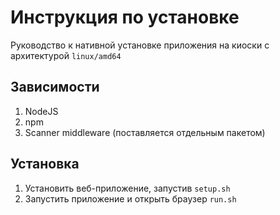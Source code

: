 # Инструкция по установке

Руководство к нативной установке приложения на киоски с архитектурой `linux/amd64`

## Зависимости
1. NodeJS
1. npm
1. Scanner middleware (поставляется отдельным пакетом)

## Установка
1. Установить веб-приложение, запустив `setup.sh`
1. Запустить приложение и открыть браузер `run.sh`
